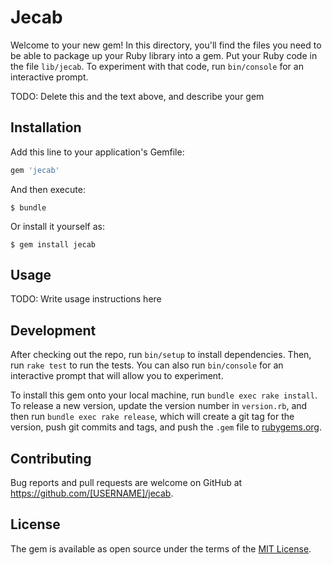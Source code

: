# Jecab

Welcome to your new gem! In this directory, you'll find the files you need to be able to package up your Ruby library into a gem. Put your Ruby code in the file `lib/jecab`. To experiment with that code, run `bin/console` for an interactive prompt.

TODO: Delete this and the text above, and describe your gem

## Installation

Add this line to your application's Gemfile:

```ruby
gem 'jecab'
```

And then execute:

    $ bundle

Or install it yourself as:

    $ gem install jecab

## Usage

TODO: Write usage instructions here

## Development

After checking out the repo, run `bin/setup` to install dependencies. Then, run `rake test` to run the tests. You can also run `bin/console` for an interactive prompt that will allow you to experiment.

To install this gem onto your local machine, run `bundle exec rake install`. To release a new version, update the version number in `version.rb`, and then run `bundle exec rake release`, which will create a git tag for the version, push git commits and tags, and push the `.gem` file to [rubygems.org](https://rubygems.org).

## Contributing

Bug reports and pull requests are welcome on GitHub at https://github.com/[USERNAME]/jecab.


## License

The gem is available as open source under the terms of the [MIT License](http://opensource.org/licenses/MIT).

